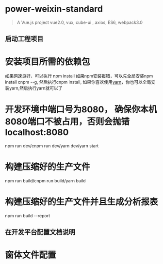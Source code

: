 # power-weixin-standard

> A Vue.js project vue2.0, vux, cube-ui , axios, ES6, webpack3.0

## 启动工程项目

# 安装项目所需的依赖包
如果网速良好，可以执行 npm install
如果npm安装报错，可以先全局安装npm install cnpm --g,
然后执行cnpm install,
如果你喜欢使用[yarn](https://yarn.bootcss.com)，你也可以全局安装yarn,然后执行yarn就可以了

# 开发环境中端口号为8080， 确保你本机8080端口不被占用，否则会抛错 localhost:8080
npm run dev/cnpm run dev/yarn dev/yarn start

# 构建压缩好的生产文件
npm run build/cnpm run build/yarn build

# 构建压缩好的生产文件并且生成分析报表
npm run build --report


## 在开发平台配置文档说明

# 窗体文件配置
